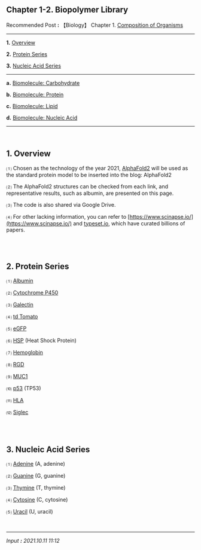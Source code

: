 ## **Chapter 1-2. Biopolymer Library**

Recommended Post **:** 【Biology】 Chapter 1. [Composition of Organisms](https://jb243.github.io/pages/67)

---

**1.** [Overview](#1-overview)

**2.** [Protein Series](#2-protein-series)

**3.** [Nucleic Acid Series](#3-nucleic-acid-series)

---

**a.** [Biomolecule: Carbohydrate](https://jb243.github.io/pages/1389)

**b.** [Biomolecule: Protein](https://jb243.github.io/pages/1391)

**c.** [Biomolecule: Lipid](https://jb243.github.io/pages/1393)

**d.** [Biomolecule: Nucleic Acid](https://jb243.github.io/pages/1395)

---

<br>

## **1\. Overview**

⑴ Chosen as the technology of the year 2021,
[AlphaFold2](https://colab.research.google.com/github/sokrypton/ColabFold/blob/main/AlphaFold2.ipynb)
will be used as the standard protein model to be inserted into the blog: AlphaFold2

⑵ The AlphaFold2 structures can be checked from each link, and representative results, such as albumin, are presented on this page.

⑶ The code is also shared via Google Drive.

⑷ For other lacking information, you can refer to [https://www.scinapse.io/](https://www.scinapse.io/) and [typeset.io](https://typeset.io/), which have curated billions of papers.

<br>

<br>

## **2\. Protein Series**

⑴ [Albumin](https://jb243.github.io/pages/1279)

⑵ [Cytochrome P450](https://jb243.github.io/pages/1986)

⑶ [Galectin](https://jb243.github.io/pages/1076)

⑷ [td Tomato](https://jb243.github.io/pages/1020)

⑸ [eGFP](https://jb243.github.io/pages/487)

⑹ [HSP](https://jb243.github.io/pages/1096) (Heat Shock Protein)

⑺ [Hemoglobin](https://jb243.github.io/pages/2209)

⑻ [RGD](https://jb243.github.io/pages/799)

⑼ [MUC1](https://jb243.github.io/pages/26)

⑽ [p53](https://jb243.github.io/pages/135) (TP53)

⑾ [HLA](https://jb243.github.io/pages/141) 

⑿ [Siglec](https://jb243.github.io/pages/435) 

<br>

<br>

## **3\. Nucleic Acid Series**

⑴ [Adenine](https://jb243.github.io/pages/1395#footnote_link_67_51) (A, adenine)

⑵ [Guanine](https://jb243.github.io/pages/1395#footnote_link_67_52) (G, guanine)

⑶ [Thymine](https://jb243.github.io/pages/1395#footnote_link_67_53) (T, thymine)

⑷ [Cytosine](https://jb243.github.io/pages/1395#footnote_link_67_54) (C, cytosine)

⑸ [Uracil](https://jb243.github.io/pages/1395#footnote_link_67_55) (U, uracil)

<br>

---

_Input **:** 2021.10.11 11:12_

